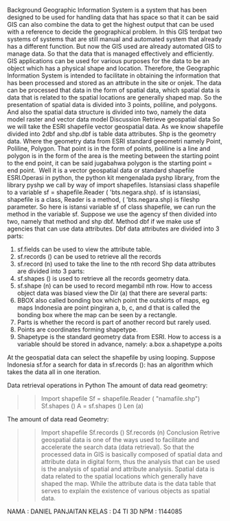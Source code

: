 Background
Geographic Information System is a system that has been designed to be used for handling data that has space so that it can be said GIS can also combine the data to get the highest output that can be used with a reference to decide the geographical problem. In this GIS terdpat two systems of systems that are still manual and automated system that already has a different function. But now the GIS used are already automated GIS to manage data. So that the data that is managed effectively and efficiently.
GIS applications can be used for various purposes for the data to be an object which has a physical shape and location. Therefore, the Geographic Information System is intended to facilitate in obtaining the information that has been processed and stored as an attribute in the site or onjek. The data can be processed that data in the form of spatial data, which spatial data is data that is related to the spatial locations are generally shaped map. So the presentation of spatial data is divided into 3 points, poliline, and polygons. And also the spatial data structure is divided into two, namely the data model raster and vector data model
Discussion
Retrieve geospatial data
So we will take the ESRI shapefile vector geospatial data. As we know shapefile divided into 2dbf and shp.dbf is table data attributes. Shp is the geometry data. Where the geometry data from ESRI standard geeometri namely Point, Poliline, Polygon. That point is in the form of points, poliline is a line and polygon is in the form of the area is the meeting between the starting point to the end point, it can be said jugabahwa polygon is the starting point = end point.
 Well it is a vector geospatial data or standard shapefile ESRI.Operasi in python, the python kit mengenalada pyshp library, from the library pyshp we call by way of import shapefiles. Istansiasi class shapefile to a variable sf = shapefile.Reader ( 'bts.negara.shp). sf is istansiasi, shapefile is a class, Reader is a method, ( 'bts.negara.shp) is fileshp parameter. So here is istansi variable sf of class shapefile, we can run the method in the variable sf. Suppose we use the agency sf then divided into two, namely that method and shp dbf. Method dbf if we make use sf agencies that can use data attributes.
Dbf data attributes are divided into 3 parts:
1. sf.fields can be used to view the attribute table.
2. sf.records () can be used to retrieve all the records
3. sf.record (n) used to take the line to the nth record
Shp data attributes are divided into 3 parts:
1. sf.shapes () is used to retrieve all the records geometry data.
2. sf.shape (n) can be used to record megambil nth row.
How to access object data was biased view the Dir (a) that there are several parts:
1. BBOX also called bonding box which point the outskirts of maps, eg maps Indonesia are point pingiran a, b, c, and d that is called the bonding box where the map can be seen by a rectangle.
2. Parts is whether the record is part of another record but rarely used.
3. Points are coordinates forming shapetype.
4. Shapetype is the standard geometry data from ESRI.
How to access is a variable should be stored in advance, namely:
a.box
a.shapetype
a.poits

At the geospatial data can select the shapefile by using looping. Suppose Indonesia sf.for a search for data in sf.records (): has an algorithm which takes the data all in one iteration.



Data retrieval operations in Python
The amount of data read geometry:
>> Import shapefile
>> Sf = shapefile.Reader ( "namafile.shp")
>> Sf.shapes ()
>> A = sf.shapes ()
>> Len (a)

The amount of data read Geometry:
>> Import shapefile
>> Sf.records ()
>> Sf.records (n)
Conclusion
Retrive geospatial data is one of the ways used to facilitate and accelerate the search data (data retrieval). So that the processed data in GIS is basically composed of spatial data and attribute data in digital form, thus the analysis that can be used is the analysis of spatial and attribute analysis. Spatial data is data related to the spatial locations which generally have shaped the map. While the attribute data is the data table that serves to explain the existence of various objects as spatial data.

NAMA : DANIEL PANJAITAN
KELAS : D4 TI 3D
NPM : 1144085

